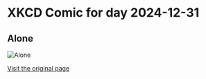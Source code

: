 
# XKCD Comic for day 2024-12-31

## Alone

![Alone](https://imgs.xkcd.com/comics/alone.png "Worries assuaged, the numbers become less important than your touches.")

[Visit the original page](https://xkcd.com/289/)
